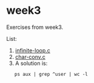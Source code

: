 # week3

Exercises from week3.

List:
1. [infinite-loop.c](infinite-loop.c)
2. [char-conv.c](char-conv.c)
3. A solution is:
```shell
   ps aux | grep ^user | wc -l
```

